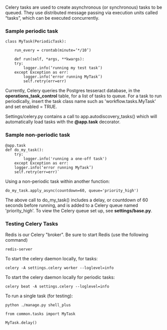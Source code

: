 Celery tasks are used to create asynchronous (or synchronous) tasks to be queued.  They use distributed message passing via execution units called “tasks”, which can be executed concurrently.

### Sample periodic task ###
 
    class MyTask(PeriodicTask):

        run_every = crontab(minute=‘*/10’)

        def run(self, *args, **kwargs):
		try:
		    logger.info(‘running my test task’)
		except Exception as err:
		    logger.info(‘error running MyTask’)
		    self.retry(err=err)

Currently, Celery queries the Postgres tesseract database, in the **operations_task_control** table, for a list of tasks to queue.  For a task to run periodically, insert the task class name such as 'workflow.tasks.MyTask' and set enabled = TRUE.

Settings/celery.py contains a call to app.autodiscovery_tasks() which will automatically load tasks with the **@app.task** decorator.

### Sample non-periodic task ###
     
    @app.task
    def do_my_task():
        try:
            logger.info('running a one-off task')
        except Exception as err:
	    logger.info(‘error running MyTask’)
	    self.retry(err=err)`

Using a non-periodic task within another function:

`do_my_task.apply_async(countdown=60, queue='priority_high')`

The above call to do_my_task() includes a delay, or countdown of 60 seconds before running, and is added to a Celery queue named 'priority_high'.  To view the Celery queue set up, see **settings/base.py**.

### Testing Celery Tasks ###

Redis is our Celery "broker".  Be sure to start Redis (use the following command) 

`redis-server`

To start the celery daemon locally, for tasks:

`celery -A settings.celery worker --loglevel=info`
 
To start the celery daemon locally for periodic tasks:

`celery beat -A settings.celery --loglevel=info`
 
To run a single task (for testing):

`python ./manage.py shell_plus`

`from common.tasks import MyTask`

`MyTask.delay()`